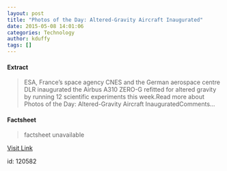 ```yaml
---
layout: post
title: "Photos of the Day: Altered-Gravity Aircraft Inaugurated"
date: 2015-05-08 14:01:06
categories: Technology
author: kduffy
tags: []
---
```



#### Extract
>ESA, France’s space agency CNES and the German aerospace centre DLR inaugurated the Airbus A310 ZERO-G refitted for altered gravity by running 12 scientific experiments this week.Read more about Photos of the Day: Altered-Gravity Aircraft InauguratedComments...

#### Factsheet
>factsheet unavailable

[Visit Link](http://www.pddnet.com/news/2015/05/photos-day-altered-gravity-aircraft-inaugurated)

id:  120582


